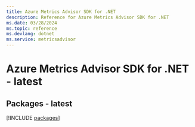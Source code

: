 ```yaml
---
title: Azure Metrics Advisor SDK for .NET
description: Reference for Azure Metrics Advisor SDK for .NET
ms.date: 03/28/2024
ms.topic: reference
ms.devlang: dotnet
ms.service: metricsadvisor
---
```

# Azure Metrics Advisor SDK for .NET - latest
## Packages - latest
[!INCLUDE [packages](metrics-advisor-index.md)]